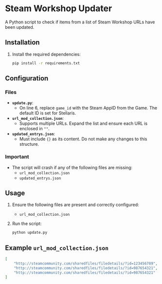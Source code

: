 # Steam Workshop Updater

A Python script to check if items from a list of Steam Workshop URLs have been updated.

## Installation

1. Install the required dependencies:
    ```bash
    pip install -r requirements.txt
    ```

## Configuration

### Files

- **`update.py`**: 
    - On line 6, replace `game_id` with the Steam AppID from the Game. The default ID is set for Stellaris.
- **`url_mod_collection.json`**: 
    - Supports multiple URLs. Expand the list and ensure each URL is enclosed in `""`.
- **`updated_entrys.json`**: 
    - Must include `{}` as its content. Do not make any changes to this structure.

### Important

- The script will crash if any of the following files are missing:
  - `url_mod_collection.json`
  - `updated_entrys.json`

## Usage

1. Ensure the following files are present and correctly configured:
    - `url_mod_collection.json`

2. Run the script:
    ```bash
    python update.py
    ```

## Example `url_mod_collection.json`

```json
[
    "http://steamcommunity.com/sharedfiles/filedetails/?id=123456789",
    "http://steamcommunity.com/sharedfiles/filedetails/?id=987654321",
    "http://steamcommunity.com/sharedfiles/filedetails/?id=987654321"
]
